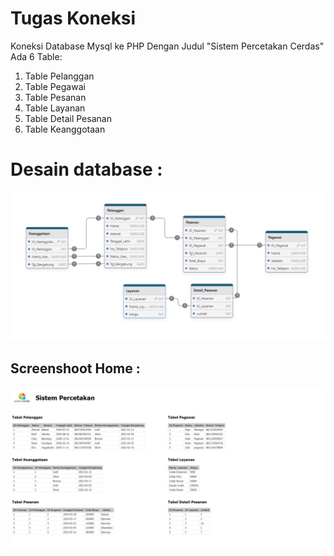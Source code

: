 
# Tugas Koneksi

Koneksi Database Mysql ke PHP Dengan Judul "Sistem Percetakan Cerdas"
Ada 6 Table:

1. Table Pelanggan
2. Table Pegawai
3. Table Pesanan
4. Table Layanan
5. Table Detail Pesanan
6. Table Keanggotaan

# Desain database :

![App Screenshot](./Diagram_Db.png)


## Screenshoot Home :

![App Screenshot](./Ss_home.png)

